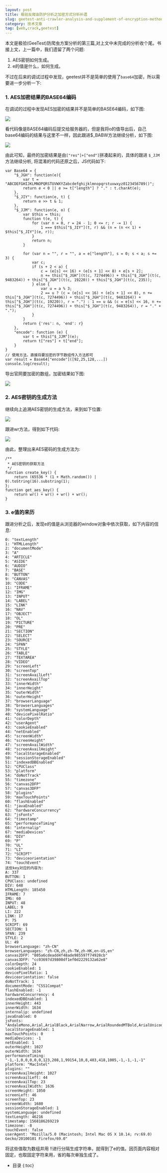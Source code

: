 ```yaml
---
layout: post
title: 极验反爬虫防护分析之加密方式分析补遗
slug: geetest-anti-crawler-analysis-and-supplement-of-encryption-methods
category: 技术文章
tag: [web,crack,geetest]
---
```


本文是极验(GeeTest)防爬虫方案分析的第三篇,对上文中未完成的分析收个尾。书接上文，上一篇中，我们遗留了两个问题:<!-- More -->

1. AES密钥如何生成。
2. e的值是什么，如何生成。

不过在后来的调试过程中发现，geetest并不是简单的使用了`base64`加密，所以需要进一步分析一下:

### 1. AES加密结果的BASE64编码

在调试的过程中发现AES加密的结果并不是简单的BASE64编码，如下图:

![](https://{{site.resource_url}}/uploads/2020/12/16073956801524.jpg)

看代码像是BASE64编码后提交给服务器的，但是我将o的值导出后，自己base64编码的结果与这里不一样，因此跟进$_BABW方法继续分析，如下图:

![](https://{{site.resource_url}}/uploads/2020/12/16073956925822.jpg)

由此可知，最终的加密结果是由`["res"]+["end"]`拼凑起来的，具体的跟进 `$_JJM`方法继续分析, 将混淆的代码还原之后，JS代码如下:
```
var Base64 = {
    "$_JGH": function(e){
        var t = "ABCDEFGHIJKLMNOPQRSTUVWXYZabcdefghijklmnopqrstuvwxyz0123456789()";
        return e < 0 || e >= t["length"] ? "." : t.charAt(e);
    },
    "$_JIY": function(e, t) {
        return e >> t & 1;
    },
    "$_JJM": function(e, o) {
        var $this = this;
        function t(e, t) {
            for (var n = 0, r = 24 - 1; 0 <= r; r -= 1) {
                1 === $this["$_JIY"](t, r) && (n = (n << 1) + $this["$_JIY"](e, r));
            }
            return n;
        }
    
        for (var n = "", r = "", a = e["length"], s = 0; s < a; s += 3) {
            var c;
            if (s + 2 < a) {
                c = (e[s] << 16) + (e[s + 1] << 8) + e[s + 2];
                n += this["$_JGH"](t(c, 7274496)) + this["$_JGH"](t(c, 9483264)) + this["$_JGH"](t(c, 19220)) + this["$_JGH"](t(c, 235));
            } else {
                var u = a % 3;
                2 == u ? (c = (e[s] << 16) + (e[s + 1] << 8), n += this["$_JGH"](t(c, 7274496)) + this["$_JGH"](t(c, 9483264)) + this["$_JGH"](t(c, 19220)), r = ".") : 1 == u && (c = e[s] << 16, n += this["$_JGH"](t(c, 7274496)) + this["$_JGH"](t(c, 9483264)), r = "." + ".");
            }
        }
        return {'res': n, 'end': r}
    },
    "encode": function (e) {
        var t = this["$_JJM"](e);
        return t["res"] + t["end"];
    }
}
// 使用方法，直接将要加密的字节数组传入方法即可
var result = Base64["encode"]([92,25,128,...])
console.log(result);
```

导出官网要加密的数组，加密结果如下图:

![](https://{{site.resource_url}}/uploads/2020/12/16073957402938.jpg)

### 2. AES密钥的生成方法

继续向上追溯AES密钥的生成方法，来到如下位置:

![](https://{{site.resource_url}}/uploads/2020/12/16073957578705.jpg)

跟进wr方法，得到如下代码:

![](https://{{site.resource_url}}/uploads/2020/12/16073957728494.jpg)

由此，整理出来AES密码的生成方法为:
```
/**
 * AES密钥的获取方法
 */
function create_key() {
    return (65536 * (1 + Math.random()) | 0).toString(16).substring(1);
};
function get_aes_key() {
    return wr() + wr() + wr() + wr();
}
```

### 3. e值的来历

跟进分析之后，发现e的值是从浏览器的window对象中依次获取，如下内容的信息:
```
0: "textLength"
1: "HTMLLength"
2: "documentMode"
3: "A"
4: "ARTICLE"
5: "ASIDE"
6: "AUDIO"
7: "BASE"
8: "BUTTON"
9: "CANVAS"
10: "CODE"
11: "IFRAME"
12: "IMG"
13: "INPUT"
14: "LABEL"
15: "LINK"
16: "NAV"
17: "OBJECT"
18: "OL"
19: "PICTURE"
20: "PRE"
21: "SECTION"
22: "SELECT"
23: "SOURCE"
24: "SPAN"
25: "STYLE"
26: "TABLE"
27: "TEXTAREA"
28: "VIDEO"
29: "screenLeft"
30: "screenTop"
31: "screenAvailLeft"
32: "screenAvailTop"
33: "innerWidth"
34: "innerHeight"
35: "outerWidth"
36: "outerHeight"
37: "browserLanguage"
38: "browserLanguages"
39: "systemLanguage"
40: "devicePixelRatio"
41: "colorDepth"
42: "userAgent"
43: "cookieEnabled"
44: "netEnabled"
45: "screenWidth"
46: "screenHeight"
47: "screenAvailWidth"
48: "screenAvailHeight"
49: "localStorageEnabled"
50: "sessionStorageEnabled"
51: "indexedDBEnabled"
52: "CPUClass"
53: "platform"
54: "doNotTrack"
55: "timezone"
56: "canvas2DFP"
57: "canvas3DFP"
58: "plugins"
59: "maxTouchPoints"
60: "flashEnabled"
61: "javaEnabled"
62: "hardwareConcurrency"
63: "jsFonts"
64: "timestamp"
65: "performanceTiming"
66: "internalip"
67: "mediaDevices"
68: "DIV"
69: "P"
70: "UL"
71: "LI"
72: "SCRIPT"
73: "deviceorientation"
74: "touchEvent"
这些key对应的内容为:
A: 337
BUTTON: 1
CPUClass: undefined
DIV: 648
HTMLLength: 185450
IFRAME: 7
IMG: 60
INPUT: 48
LABEL: 9
LI: 222
LINK: 17
P: 75
SCRIPT: 69
SECTION: 1
SPAN: 239
STYLE: 2
UL: 49
browserLanguage: "zh-CN"
browserLanguages: "zh-CN,zh,zh-TW,zh-HK,en-US,en"
canvas2DFP: "805a6cdeadd4f48ade985597f74928cb"
canvas3DFP: "cc03697d39800df1ef0d2229132a62e8"
colorDepth: 24
cookieEnabled: 1
devicePixelRatio: 1
deviceorientation: false
doNotTrack: 1
documentMode: "CSS1Compat"
flashEnabled: -1
hardwareConcurrency: 4
indexedDBEnabled: 1
innerHeight: 443
innerWidth: 1634
internalip: undefined
javaEnabled: 0
jsFonts: "AndaleMono,Arial,ArialBlack,ArialNarrow,ArialRoundedMTBold,ArialUnicodeMS,ComicSansMS,Courier,CourierNew,Geneva,Georgia,Helvetica,HelveticaNeue,Impact,LUCIDAGRANDE,MicrosoftSansSerif,Monaco,Palatino,Tahoma,Times,TimesNewRoman,TrebuchetMS,Verdana"
localStorageEnabled: 1
maxTouchPoints: 0
mediaDevices: -1
netEnabled: 1
outerHeight: 1027
outerWidth: 1634
performanceTiming: "-1,-1,0,0,0,0,0,123,208,1,99154,10,8,403,418,1005,-1,-1,-1,-1"
platform: "MacIntel"
plugins: ""
screenAvailHeight: 1027
screenAvailLeft: 44
screenAvailTop: 23
screenAvailWidth: 1636
screenHeight: 1050
screenLeft: 46
screenTop: 23
screenWidth: 1680
sessionStorageEnabled: 1
systemLanguage: undefined
textLength: 46216
timestamp: 1568186269219
timezone: -8
touchEvent: false
userAgent: "Mozilla/5.0 (Macintosh; Intel Mac OS X 10.14; rv:69.0) Gecko/20100101 Firefox/69.0"
```

将这些值取为数组并用 !!进行分隔生成字符串，就得到了e的值。因页面内容相对固定，也取固定字符来用，省的每次单独生成了。


* 目录
{:toc}

